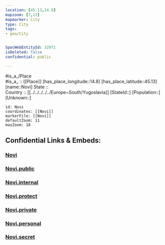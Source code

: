 ```yaml
---
location: [45.13,14.8] 
mapzoom: [7,12] 
mapmarker: city 
type: City
tags:
- geo/City


SpocWebEntityId: 32971
isDeleted: false
confidential: public

---
```

#is_a_/Place  
#is_a_ :: [[Place]] 
[has_place_longitude::14.8] 
[has_place_latitude::45.13] 
[name::Novi] 
State ::  
Country :: [[../../../../../Europe~South/Yugoslavia]] 
[StateId::] 
[Population::] 
[Unknown::] 


```leaflet
id: Novi
coordinates: [[Novi]] 
markerFile: [[Novi]] 
defaultZoom: 11 
maxZoom: 18
```


## Confidential Links & Embeds: 

### [Novi](/_Standards/Earth/Continent/Europe/Europe~Central/Croatia/Counties/Primorsko-Goranska/City/Novi.md) 

### [Novi.public](/_public/Earth/Continent/Europe/Europe~Central/Croatia/Counties/Primorsko-Goranska/City/Novi.public.md) 

### [Novi.internal](/_internal/Earth/Continent/Europe/Europe~Central/Croatia/Counties/Primorsko-Goranska/City/Novi.internal.md) 

### [Novi.protect](/_protect/Earth/Continent/Europe/Europe~Central/Croatia/Counties/Primorsko-Goranska/City/Novi.protect.md) 

### [Novi.private](/_private/Earth/Continent/Europe/Europe~Central/Croatia/Counties/Primorsko-Goranska/City/Novi.private.md) 

### [Novi.personal](/_personal/Earth/Continent/Europe/Europe~Central/Croatia/Counties/Primorsko-Goranska/City/Novi.personal.md) 

### [Novi.secret](/_secret/Earth/Continent/Europe/Europe~Central/Croatia/Counties/Primorsko-Goranska/City/Novi.secret.md)

